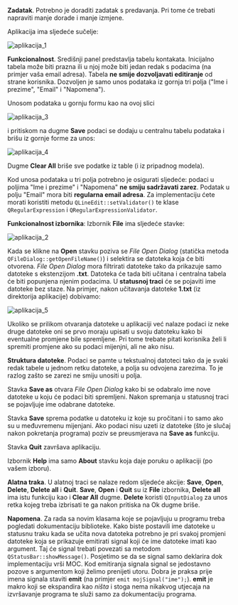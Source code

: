 **Zadatak**. Potrebno je doraditi zadatak s predavanja. Pri tome će trebati 
napraviti manje dorade i manje izmjene. 

Aplikacija ima sljedeće sučelje:

![aplikacija_1](./doc/aplikacija_1.png) 



**Funkcionalnost**. Središnji panel predstavlja tabelu kontakata. Inicijalno 
tabela može biti prazna ili u njoj može biti jedan redak s podacima (na primjer vaša
email adresa). Tabela **ne smije dozvoljavati editiranje** od strane korisnika. 
Dozvoljen je samo unos podataka iz gornja tri polja ("Ime i prezime", "Email" i
"Napomena"). 

Unosom podataka u gornju formu kao na ovoj slici

![aplikacija_3](./doc/aplikacija_3.png) 

i pritiskom na dugme **Save** podaci se dodaju u centralnu tabelu podataka i brišu iz gornje forme za unos:

![aplikacija_4](./doc/aplikacija_4.png) 

Dugme **Clear All** briše sve podatke iz table (i iz pripadnog modela). 

Kod unosa podataka u tri polja potrebno je osigurati sljedeće: podaci u 
poljima "Ime i prezime" i "Napomena" **ne smiju sadržavati zarez**. 
Podatak u polju "Email" mora biti **regularna email adresa**. Za implementaciju ćete morati 
koristiti  metodu `QLineEdit::setValidator()` te klase 
`QRegularExpression` i  `QRegularExpressionValidator`.


**Funkcionalnost izbornika**: Izbornik **File** ima sljedeće stavke:


![aplikacija_2](./doc/aplikacija_2.png) 

Kada se klikne na **Open** stavku poziva se _File Open Dialog_ 
(statička metoda `QFileDialog::getOpenFileName()`) i selektira se datoteka koja će biti 
otvorena.  _File Open Dialog_ mora filtrirati datoteke tako da prikazuje samo datoteke s 
ekstenzijom **.txt**. Datoteka će tada biti učitana i centralna tabela će biti 
popunjena njenim podacima. U **statusnoj traci** će se pojaviti ime datoteke bez staze. Na primjer,
nakon učitavanja datoteke **1.txt** (iz direktorija aplikacije) dobivamo:

 
![aplikacija_5](./doc/aplikacija_5.png) 

Ukoliko se prilikom otvaranja datoteke u aplikaciji već nalaze podaci iz neke druge datoteke 
oni se prvo moraju upisati u svoju datoteku kako bi eventualne promjene bile spremljene. Pri tome 
trebate pitati korisnika želi li spremiti promjene ako su podaci mijenjni, ali ne ako nisu.

**Struktura datoteke**. 
Podaci se pamte u tekstualnoj datoteci tako da je svaki redak tabele u jednom retku datoteke, a polja su 
odvojena zarezima. To je razlog zašto se zarezi ne smiju unositi u polja.

   
Stavka **Save as** otvara  _File Open Dialog_ kako bi se odabralo ime nove datoteke u koju će 
podaci biti spremljeni. Nakon spremanja u statusnoj traci se pojavljuje ime odabrane datoteke.  
 
Stavka **Save** sprema podatke u datoteku iz koje su pročitani i to samo ako su u međuvremenu mijenjani. 
Ako podaci nisu uzeti iz datoteke (što je slučaj nakon pokretanja programa) poziv se preusmjerava na **Save as**
funkciju. 

Stavka **Quit** završava aplikaciju. 


Izbornik **Help** ima samo **About** stavku koja daje poruku o aplikaciji (po vašem izboru).

**Alatna traka**. U alatnoj traci se nalaze redom sljedeće akcije: **Save**, **Open**, **Delete**,
**Delete all** i **Quit**. **Save**, **Open** i **Quit** su iz **File** izbornika, **Delete all**
ima istu funkciju kao i  **Clear All** dugme.  **Delete** koristi `QInputDialog` za unos retka 
kojeg treba izbrisati te ga nakon pritiska na Ok dugme briše. 


**Napomena**. Za rada sa novim klasama koje se pojavljuju u programu treba pogledati dokumentaciju 
biblioteke.  Kako biste postavili ime datoteke u statusnu traku kada se učita nova datoteka 
potrebno je pri svakoj promjeni datoteke koja se prikazuje emitirati signal koji će ime 
datoteke imati kao argument. Taj će signal trebati povezati sa metodom `QStatusBar::showMessage()`.
Posjetimo se da se signal  samo deklarira dok implementaciju vrši MOC. Kod emitiranja signala
signal se jedostavno pozove s argumentom koji želimo prenijeti utoru. Dobra je praksa prije imena
signala staviti **emit** (na primjer `emit mojSignal("ime");`). **emit** je makro koji se 
ekspandira kao _ništa_ i stoga nema nikakvog utjecaja na izvršavanje programa te služi samo za dokumentaciju programa. 

